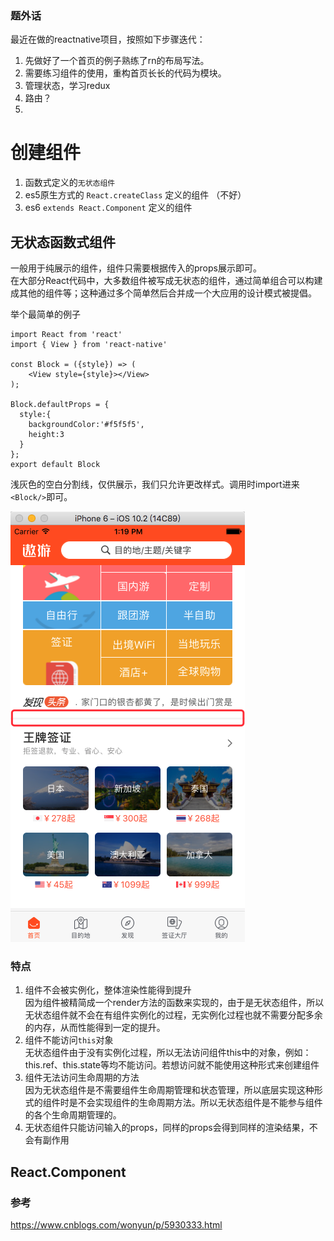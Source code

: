 ### 题外话
最近在做的reactnative项目，按照如下步骤迭代：
1. 先做好了一个首页的例子熟练了rn的布局写法。
2. 需要练习组件的使用，重构首页长长的代码为模块。
3. 管理状态，学习redux
4. 路由？
5. 

# 创建组件
1. 函数式定义的`无状态组件`
2. es5原生方式的 `React.createClass` 定义的组件 （不好）
3. es6 `extends React.Component` 定义的组件

## 无状态函数式组件
一般用于纯展示的组件，组件只需要根据传入的props展示即可。<br>
在大部分React代码中，大多数组件被写成无状态的组件，通过简单组合可以构建成其他的组件等；这种通过多个简单然后合并成一个大应用的设计模式被提倡。

举个最简单的例子
```
import React from 'react'
import { View } from 'react-native'

const Block = ({style}) => (
    <View style={style}></View>
);

Block.defaultProps = {
  style:{
    backgroundColor:'#f5f5f5',
    height:3
  }
};
export default Block
```
浅灰色的空白分割线，仅供展示，我们只允许更改样式。调用时import进来`<Block/>`即可。

![](https://github.com/Sandra310/practice/blob/master/react-native/images/1.png)


### 特点
1. 组件不会被实例化，整体渲染性能得到提升<br>
因为组件被精简成一个render方法的函数来实现的，由于是无状态组件，所以无状态组件就不会在有组件实例化的过程，无实例化过程也就不需要分配多余的内存，从而性能得到一定的提升。
2. 组件不能访问`this`对象<br>
无状态组件由于没有实例化过程，所以无法访问组件this中的对象，例如：this.ref、this.state等均不能访问。若想访问就不能使用这种形式来创建组件
3. 组件无法访问生命周期的方法<br>
因为无状态组件是不需要组件生命周期管理和状态管理，所以底层实现这种形式的组件时是不会实现组件的生命周期方法。所以无状态组件是不能参与组件的各个生命周期管理的。
4. 无状态组件只能访问输入的props，同样的props会得到同样的渲染结果，不会有副作用

## React.Component



### 参考
https://www.cnblogs.com/wonyun/p/5930333.html
